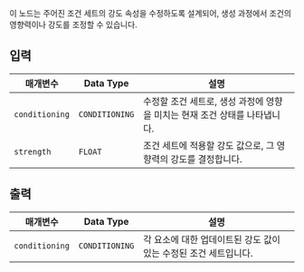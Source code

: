 이 노드는 주어진 조건 세트의 강도 속성을 수정하도록 설계되어, 생성 과정에서 조건의 영향력이나 강도를 조정할 수 있습니다.

## 입력

| 매개변수 | Data Type | 설명 |
|-----------|-------------|-------------|
| `conditioning` | `CONDITIONING` | 수정할 조건 세트로, 생성 과정에 영향을 미치는 현재 조건 상태를 나타냅니다. |
| `strength` | `FLOAT` | 조건 세트에 적용할 강도 값으로, 그 영향력의 강도를 결정합니다. |

## 출력

| 매개변수 | Data Type | 설명 |
|-----------|-------------|-------------|
| `conditioning` | `CONDITIONING` | 각 요소에 대한 업데이트된 강도 값이 있는 수정된 조건 세트입니다. |
